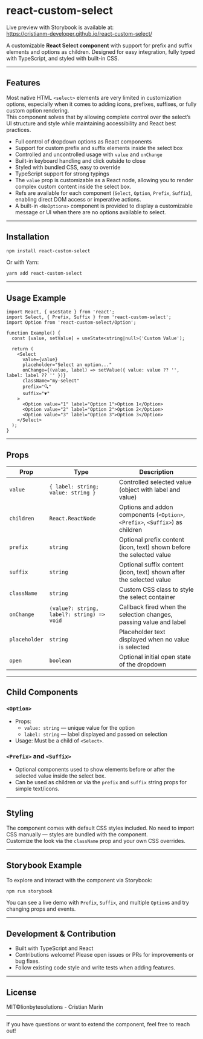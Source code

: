 
# react-custom-select

Live preview with Storybook is available at:  
https://cristianm-developer.github.io/react-custom-select/

A customizable **React Select component** with support for prefix and suffix elements and options as children. Designed for easy integration, fully typed with TypeScript, and styled with built-in CSS.

---

## Features

Most native HTML `<select>` elements are very limited in customization options, especially when it comes to adding icons, prefixes, suffixes, or fully custom option rendering.  
This component solves that by allowing complete control over the select’s UI structure and style while maintaining accessibility and React best practices.

- Full control of dropdown options as React components  
- Support for custom prefix and suffix elements inside the select box  
- Controlled and uncontrolled usage with `value` and `onChange`  
- Built-in keyboard handling and click outside to close  
- Styled with bundled CSS, easy to override  
- TypeScript support for strong typings
- The `value` prop is customizable as a React node, allowing you to render complex custom content inside the select box.
- Refs are available for each component (`Select`, `Option`, `Prefix`, `Suffix`), enabling direct DOM access or imperative actions.
- A built-in `<NoOptions>` component is provided to display a customizable message or UI when there are no options available to select.

---

## Installation

```bash
npm install react-custom-select
```

Or with Yarn:

```bash
yarn add react-custom-select
```

---

## Usage Example

```tsx
import React, { useState } from 'react';
import Select, { Prefix, Suffix } from 'react-custom-select';
import Option from 'react-custom-select/Option';

function Example() {
  const [value, setValue] = useState<string|null>('Custom Value');

  return (
    <Select
      value={value}
      placeholder="Select an option..."
      onChange={(value, label) => setValue({ value: value ?? '', label: label ?? '' })}
      className="my-select"
      prefix="🔍"
      suffix="▼"
    >
      <Option value="1" label="Option 1">Option 1</Option>
      <Option value="2" label="Option 2">Option 2</Option>
      <Option value="3" label="Option 3">Option 3</Option>
    </Select>
  );
}
```

---

## Props

| Prop         | Type                                        | Description                                                      |
|--------------|---------------------------------------------|------------------------------------------------------------------|
| `value`      | `{ label: string; value: string }`          | Controlled selected value (object with label and value)          |
| `children`   | `React.ReactNode`                           | Options and addon components (`<Option>`, `<Prefix>`, `<Suffix>`) as children |
| `prefix`     | `string`                                   | Optional prefix content (icon, text) shown before the selected value |
| `suffix`     | `string`                                   | Optional suffix content (icon, text) shown after the selected value |
| `className`  | `string`                                   | Custom CSS class to style the select container                   |
| `onChange`   | `(value?: string, label?: string) => void` | Callback fired when the selection changes, passing value and label |
| `placeholder`| `string`                                   | Placeholder text displayed when no value is selected             |
| `open`       | `boolean`                                  | Optional initial open state of the dropdown                      |

---

## Child Components

### `<Option>`

- Props:  
  - `value: string` — unique value for the option  
  - `label: string` — label displayed and passed on selection  
- Usage: Must be a child of `<Select>`.  

### `<Prefix>` and `<Suffix>`

- Optional components used to show elements before or after the selected value inside the select box.  
- Can be used as children or via the `prefix` and `suffix` string props for simple text/icons.  

---

## Styling

The component comes with default CSS styles included. No need to import CSS manually — styles are bundled with the component.  
Customize the look via the `className` prop and your own CSS overrides.

---

## Storybook Example

To explore and interact with the component via Storybook:

```bash
npm run storybook
```

You can see a live demo with `Prefix`, `Suffix`, and multiple `Option`s and try changing props and events.

---

## Development & Contribution

- Built with TypeScript and React  
- Contributions welcome! Please open issues or PRs for improvements or bug fixes.  
- Follow existing code style and write tests when adding features.

---

## License

MIT©lionbytesolutions - Cristian Marin

---

If you have questions or want to extend the component, feel free to reach out!
